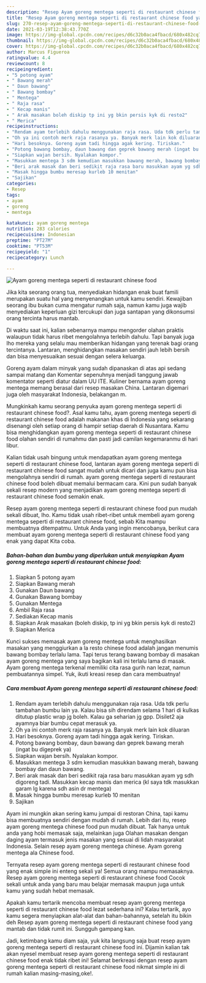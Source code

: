 ```yaml
---
description: "Resep Ayam goreng mentega seperti di restaurant chinese food yang nikmat dan Mudah Dibuat"
title: "Resep Ayam goreng mentega seperti di restaurant chinese food yang nikmat dan Mudah Dibuat"
slug: 270-resep-ayam-goreng-mentega-seperti-di-restaurant-chinese-food-yang-nikmat-dan-mudah-dibuat
date: 2021-03-19T12:38:43.770Z
image: https://img-global.cpcdn.com/recipes/d6c32b0aca4fbacd/680x482cq70/ayam-goreng-mentega-seperti-di-restaurant-chinese-food-foto-resep-utama.jpg
thumbnail: https://img-global.cpcdn.com/recipes/d6c32b0aca4fbacd/680x482cq70/ayam-goreng-mentega-seperti-di-restaurant-chinese-food-foto-resep-utama.jpg
cover: https://img-global.cpcdn.com/recipes/d6c32b0aca4fbacd/680x482cq70/ayam-goreng-mentega-seperti-di-restaurant-chinese-food-foto-resep-utama.jpg
author: Marcus Figueroa
ratingvalue: 4.4
reviewcount: 8
recipeingredient:
- "5 potong ayam"
- " Bawang merah"
- " Daun bawang"
- " Bawang bombay"
- " Mentega"
- " Raja rasa"
- " Kecap manis"
- " Arak masakan boleh diskip tp ini yg bkin persis kyk di resto2"
- " Merica"
recipeinstructions:
- "Rendam ayam terlebih dahulu menggunakan raja rasa. Uda tdk perlu tambahan bumbu lain ya. Kalau bisa sih direndam selama 1 hari di kulkas ditutup plastic wrap jg boleh. Kalau ga seharian jg gpp. Disilet2 aja ayamnya biar bumbu cepat merasuk ya."
- "Oh ya ini contoh merk raja rasanya ya. Banyak merk lain kok diluaran"
- "Hari besoknya. Goreng ayam tadi hingga agak kering. Tiriskan."
- "Potong bawang bombay, daun bawang dan geprek bawang merah (ingat bu digeprek ya)"
- "Siapkan wajan bersih. Nyalakan kompor."
- "Masukkan mentega 3 sdm kemudian masukkan bawang merah, bawang bombay dan daun bawang."
- "Beri arak masak dan beri sedikit raja rasa baru masukkan ayam yg sdh digoreng tadi. Masukkan kecap manis dan merica (kl saya tdk masukkan garam lg karena sdh asin dr mentega)"
- "Masak hingga bumbu meresap kurleb 10 menitan"
- "Sajikan"
categories:
- Resep
tags:
- ayam
- goreng
- mentega

katakunci: ayam goreng mentega 
nutrition: 283 calories
recipecuisine: Indonesian
preptime: "PT27M"
cooktime: "PT53M"
recipeyield: "1"
recipecategory: Lunch

---
```



![Ayam goreng mentega seperti di restaurant chinese food](https://img-global.cpcdn.com/recipes/d6c32b0aca4fbacd/680x482cq70/ayam-goreng-mentega-seperti-di-restaurant-chinese-food-foto-resep-utama.jpg)

Jika kita seorang orang tua, menyediakan hidangan enak buat famili merupakan suatu hal yang menyenangkan untuk kamu sendiri. Kewajiban seorang ibu bukan cuma mengatur rumah saja, namun kamu juga wajib menyediakan keperluan gizi tercukupi dan juga santapan yang dikonsumsi orang tercinta harus mantab.

Di waktu  saat ini, kalian sebenarnya mampu mengorder olahan praktis walaupun tidak harus ribet mengolahnya terlebih dahulu. Tapi banyak juga lho mereka yang selalu mau memberikan hidangan yang terenak bagi orang tercintanya. Lantaran, menghidangkan masakan sendiri jauh lebih bersih dan bisa menyesuaikan sesuai dengan selera keluarga. 

Goreng ayam dalam minyak yang sudah dipanaskan di atas api sedang sampai matang dan Komentar sepenuhnya menjadi tanggung jawab komentator seperti diatur dalam UU ITE. Kuliner bernama ayam goreng mentega memang berasal dari resep masakan China. Lantaran digemari juga oleh masyarakat Indonesia, belakangan m.

Mungkinkah kamu seorang penyuka ayam goreng mentega seperti di restaurant chinese food?. Asal kamu tahu, ayam goreng mentega seperti di restaurant chinese food adalah makanan khas di Indonesia yang sekarang disenangi oleh setiap orang di hampir setiap daerah di Nusantara. Kamu bisa menghidangkan ayam goreng mentega seperti di restaurant chinese food olahan sendiri di rumahmu dan pasti jadi camilan kegemaranmu di hari libur.

Kalian tidak usah bingung untuk mendapatkan ayam goreng mentega seperti di restaurant chinese food, lantaran ayam goreng mentega seperti di restaurant chinese food sangat mudah untuk dicari dan juga kamu pun bisa mengolahnya sendiri di rumah. ayam goreng mentega seperti di restaurant chinese food boleh dibuat memalui bermacam cara. Kini pun sudah banyak sekali resep modern yang menjadikan ayam goreng mentega seperti di restaurant chinese food semakin enak.

Resep ayam goreng mentega seperti di restaurant chinese food pun mudah sekali dibuat, lho. Kamu tidak usah ribet-ribet untuk membeli ayam goreng mentega seperti di restaurant chinese food, sebab Kita mampu membuatnya ditempatmu. Untuk Anda yang ingin mencobanya, berikut cara membuat ayam goreng mentega seperti di restaurant chinese food yang enak yang dapat Kita coba.

<!--inarticleads1-->

##### Bahan-bahan dan bumbu yang diperlukan untuk menyiapkan Ayam goreng mentega seperti di restaurant chinese food:

1. Siapkan 5 potong ayam
1. Siapkan  Bawang merah
1. Gunakan  Daun bawang
1. Gunakan  Bawang bombay
1. Gunakan  Mentega
1. Ambil  Raja rasa
1. Sediakan  Kecap manis
1. Siapkan  Arak masakan (boleh diskip, tp ini yg bkin persis kyk di resto2)
1. Siapkan  Merica


Kunci sukses memasak ayam goreng mentega untuk menghasilkan masakan yang menggiurkan a la resto chinese food adalah jangan menumis bawang bombay terlalu lama. Tapi terus terang bawang bombay di masakan ayam goreng mentega yang saya bagikan kali ini terlalu lama di masak. Ayam goreng mentega terkenal memiliki cita rasa gurih nan lezat, namun pembuatannya simpel. Yuk, ikuti kreasi resep dan cara membuatnya! 

<!--inarticleads2-->

##### Cara membuat Ayam goreng mentega seperti di restaurant chinese food:

1. Rendam ayam terlebih dahulu menggunakan raja rasa. Uda tdk perlu tambahan bumbu lain ya. Kalau bisa sih direndam selama 1 hari di kulkas ditutup plastic wrap jg boleh. Kalau ga seharian jg gpp. Disilet2 aja ayamnya biar bumbu cepat merasuk ya.
1. Oh ya ini contoh merk raja rasanya ya. Banyak merk lain kok diluaran
1. Hari besoknya. Goreng ayam tadi hingga agak kering. Tiriskan.
1. Potong bawang bombay, daun bawang dan geprek bawang merah (ingat bu digeprek ya)
1. Siapkan wajan bersih. Nyalakan kompor.
1. Masukkan mentega 3 sdm kemudian masukkan bawang merah, bawang bombay dan daun bawang.
1. Beri arak masak dan beri sedikit raja rasa baru masukkan ayam yg sdh digoreng tadi. Masukkan kecap manis dan merica (kl saya tdk masukkan garam lg karena sdh asin dr mentega)
1. Masak hingga bumbu meresap kurleb 10 menitan
1. Sajikan


Ayam ini mungkin akan sering kamu jumpai di restoran China, tapi kamu bisa membuatnya sendiri dengan mudah di rumah. Lebih dari itu, resep ayam goreng mentega chinese food pun mudah dibuat. Tak hanya untuk anda yang hobi memasak saja, melainkan juga Olahan masakan dengan daging ayam termasuk jenis masakan yang sesuai di lidah masyarakat Indonesia. Selain resep ayam goreng mentega chinese. Ayam goreng mentega ala Chinese food. 

Ternyata resep ayam goreng mentega seperti di restaurant chinese food yang enak simple ini enteng sekali ya! Semua orang mampu memasaknya. Resep ayam goreng mentega seperti di restaurant chinese food Cocok sekali untuk anda yang baru mau belajar memasak maupun juga untuk kamu yang sudah hebat memasak.

Apakah kamu tertarik mencoba membuat resep ayam goreng mentega seperti di restaurant chinese food lezat sederhana ini? Kalau tertarik, ayo kamu segera menyiapkan alat-alat dan bahan-bahannya, setelah itu bikin deh Resep ayam goreng mentega seperti di restaurant chinese food yang mantab dan tidak rumit ini. Sungguh gampang kan. 

Jadi, ketimbang kamu diam saja, yuk kita langsung saja buat resep ayam goreng mentega seperti di restaurant chinese food ini. Dijamin kalian tak akan nyesel membuat resep ayam goreng mentega seperti di restaurant chinese food enak tidak ribet ini! Selamat berkreasi dengan resep ayam goreng mentega seperti di restaurant chinese food nikmat simple ini di rumah kalian masing-masing,oke!.

